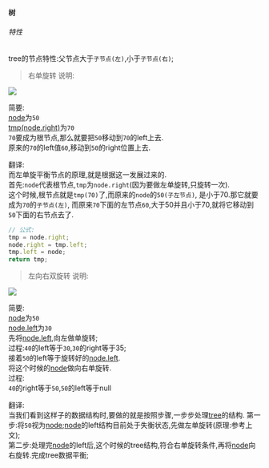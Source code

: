 #### 树
###### 特性
tree的节点特性:父节点大于`子节点(左)`,小于`子节点(右)`;<br/>

> 右单旋转
> 说明:
<img src="http://oigzh9iic.bkt.clouddn.com/%E5%90%91%E5%B7%A6%E5%8D%95%E6%97%8B%E8%BD%AC.png">

简要:<br/>
[node]()为`50`<br>
[tmp(node.right)]()为`70`<br>
`70`要成为根节点,那么就要把`50`移动到`70`的left上去.<br>
原来的`70`的left值`60`,移动到`50`的right位置上去.

翻译:<br/>
而左单旋平衡节点的原理,就是根据这一发展过来的.<br/>
首先:`node`代表根节点,`tmp`为`node.right`(因为要做左单旋转,只旋转一次).<br/>
这个时候,根节点就是`tmp(70)`了,而原来的`node`的`50(子左节点)`,
是小于70.那它就要成为`70`的`子节点(左)`,
而原来`70`下面的左节点`60`,大于50并且小于70,就将它移动到`50`下面的右节点去了.

```js
// 公式:
tmp = node.right;
node.right = tmp.left;
tmp.left = node;
return tmp;
```


> 左向右双旋转
> 说明:

<img src="http://oigzh9iic.bkt.clouddn.com/%E5%B7%A6%E5%90%91%E5%8F%B3%E5%8F%8C%E6%97%8B%E8%BD%AC.jpg">

简要:<br/>
[node]()为`50`<br>
[node.left]()为`30`<br>
先将[node.left](),向左做单旋转;<br>
过程:`40`的left等于`30`,`30`的right等于35;<br>
接着`50`的left等于旋转好的[node.left]().<br>
将这个时候的[node]()做向右单旋转.<br>
过程:<br>
  `40`的right等于`50`,`50`的left等于null


翻译:<br/>
当我们看到这样子的数据结构时,要做的就是按照步骤,一步步处理[tree]()的结构.
第一步:将`50`视为[node]();[node]()的left结构目前处于失衡状态,先做左单旋转(原理:参考上文);<br>
第二步:处理完[node]()的left后,这个时候的tree结构,符合右单旋转条件,再将[node]()向右旋转.完成tree数据平衡;
